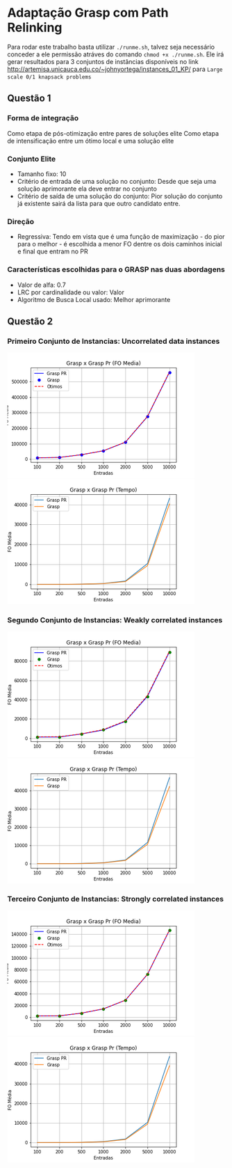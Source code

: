 # Adaptação Grasp com Path Relinking 

Para rodar este trabalho basta utilizar `./runme.sh`, talvez seja necessário conceder a ele permissão atráves do comando `chmod +x ./runme.sh`. Ele irá gerar resultados para 3 conjuntos de instâncias disponíveis no link http://artemisa.unicauca.edu.co/~johnyortega/instances_01_KP/ para `Large scale 0/1 knapsack problems`

## Questão 1
### Forma de integração
 Como etapa de pós-otimização entre pares de soluções elite
 Como etapa de intensificação entre um ótimo local e uma solução elite
### Conjunto Elite
 - Tamanho fixo: 10
 - Critério de entrada de uma solução no conjunto: Desde que seja uma solução aprimorante ela deve entrar no conjunto
 - Critério de saída de uma solução do conjunto: Pior solução do conjunto já existente sairá da lista para que outro candidato entre.
### Direção
- Regressiva: Tendo em vista que é uma função de maximização - do pior para o melhor - é escolhida a menor FO dentre os dois caminhos inicial e final que entram no PR
 
### Características escolhidas para o GRASP nas duas abordagens
 - Valor de alfa: 0.7
 - LRC por cardinalidade ou valor: Valor
 - Algoritmo de Busca Local usado:  Melhor aprimorante

## Questão 2

### Primeiro Conjunto de Instancias: Uncorrelated data instances
![](https://raw.githubusercontent.com/Niehaus/heuristicas-metaheuristicas/master/AA3/pyplots/conjunto1/plot_media.png)
![](https://raw.githubusercontent.com/Niehaus/heuristicas-metaheuristicas/master/AA3/pyplots/conjunto1/plot_time.png)
### Segundo Conjunto de Instancias: Weakly correlated instances
![](https://raw.githubusercontent.com/Niehaus/heuristicas-metaheuristicas/master/AA3/pyplots/conjunto2/plot_media02.png)
![](https://raw.githubusercontent.com/Niehaus/heuristicas-metaheuristicas/master/AA3/pyplots/conjunto2/plot_time02.png)
### Terceiro Conjunto de Instancias: Strongly correlated instances
![](https://raw.githubusercontent.com/Niehaus/heuristicas-metaheuristicas/master/AA3/pyplots/conjunto3/plot_media03.png)
![](https://raw.githubusercontent.com/Niehaus/heuristicas-metaheuristicas/master/AA3/pyplots/conjunto3/plot_time03.png)
